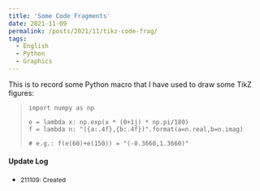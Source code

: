 ```yaml
---
title: 'Some Code Fragments'
date: 2021-11-09
permalink: /posts/2021/11/tikz-code-frag/
tags:
  - English
  - Python
  - Graphics
---
```


This is to record some Python macro that I have used to draw some TikZ figures:

>     import numpy as np
>     
>     e = lambda x: np.exp(x * (0+1j) * np.pi/180)
>     f = lambda n: "({a:.4f},{b:.4f})".format(a=n.real,b=n.imag)
>     
>     # e.g.: f(e(60)+e(150)) = "(-0.3660,1.3660)"

#### Update Log
 * <span style="font-size:12px">211109: Created</span>
